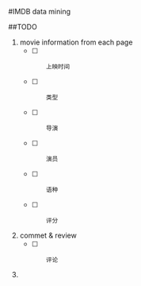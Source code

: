 #IMDB data mining 




##TODO

1. movie information from each page
    * [ ]         上映时间
    * [ ]         类型
    * [ ]         导演
    * [ ]         演员
    * [ ]         语种
    * [ ]         评分
2. commet & review
    * [ ]         评论
3.  
    



